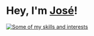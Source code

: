 # Hey, I'm [José](https://joseguillen.com "Personal Website")!
[![Some of my skills and interests](https://skillicons.dev/icons?i=js,ts,react,next,php,laravel,wordpress,django,rails,java,blender,codepen,css,express,mongodb,figma,sass,mysql,postman,py,rust,tailwind,threejs,vercel,vscode,webflow&perline=13)](https://skillicons.dev)
